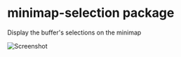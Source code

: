# minimap-selection package

Display the buffer's selections on the minimap

![Screenshot](https://github.com/atom-minimap/minimap-selection/blob/master/screenshot.gif?raw=true)
